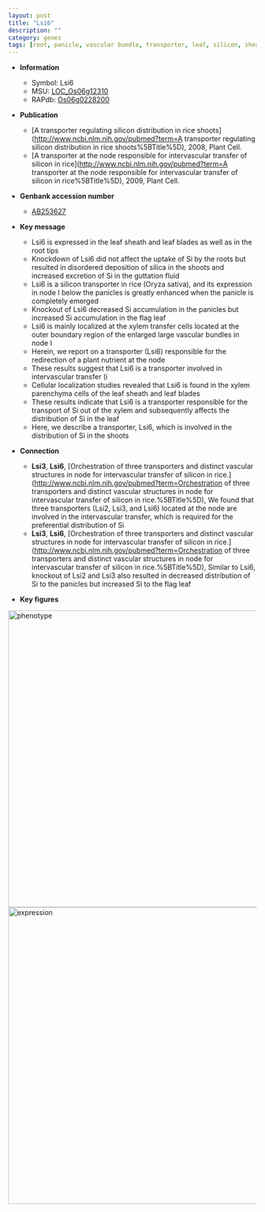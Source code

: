 ```yaml
---
layout: post
title: "Lsi6"
description: ""
category: genes
tags: [root, panicle, vascular bundle, transporter, leaf, silicon, sheath, shoot, xylem]
---
```


* **Information**  
    + Symbol: Lsi6  
    + MSU: [LOC_Os06g12310](http://rice.plantbiology.msu.edu/cgi-bin/ORF_infopage.cgi?orf=LOC_Os06g12310)  
    + RAPdb: [Os06g0228200](http://rapdb.dna.affrc.go.jp/viewer/gbrowse_details/irgsp1?name=Os06g0228200)  

* **Publication**  
    + [A transporter regulating silicon distribution in rice shoots](http://www.ncbi.nlm.nih.gov/pubmed?term=A transporter regulating silicon distribution in rice shoots%5BTitle%5D), 2008, Plant Cell.
    + [A transporter at the node responsible for intervascular transfer of silicon in rice](http://www.ncbi.nlm.nih.gov/pubmed?term=A transporter at the node responsible for intervascular transfer of silicon in rice%5BTitle%5D), 2009, Plant Cell.

* **Genbank accession number**  
    + [AB253627](http://www.ncbi.nlm.nih.gov/nuccore/AB253627)

* **Key message**  
    + Lsi6 is expressed in the leaf sheath and leaf blades as well as in the root tips
    + Knockdown of Lsi6 did not affect the uptake of Si by the roots but resulted in disordered deposition of silica in the shoots and increased excretion of Si in the guttation fluid
    + Lsi6 is a silicon transporter in rice (Oryza sativa), and its expression in node I below the panicles is greatly enhanced when the panicle is completely emerged
    + Knockout of Lsi6 decreased Si accumulation in the panicles but increased Si accumulation in the flag leaf
    + Lsi6 is mainly localized at the xylem transfer cells located at the outer boundary region of the enlarged large vascular bundles in node I
    + Herein, we report on a transporter (Lsi6) responsible for the redirection of a plant nutrient at the node
    + These results suggest that Lsi6 is a transporter involved in intervascular transfer (i
    + Cellular localization studies revealed that Lsi6 is found in the xylem parenchyma cells of the leaf sheath and leaf blades
    + These results indicate that Lsi6 is a transporter responsible for the transport of Si out of the xylem and subsequently affects the distribution of Si in the leaf
    + Here, we describe a transporter, Lsi6, which is involved in the distribution of Si in the shoots

* **Connection**  
    + __Lsi3__, __Lsi6__, [Orchestration of three transporters and distinct vascular structures in node for intervascular transfer of silicon in rice.](http://www.ncbi.nlm.nih.gov/pubmed?term=Orchestration of three transporters and distinct vascular structures in node for intervascular transfer of silicon in rice.%5BTitle%5D),  We found that three transporters (Lsi2, Lsi3, and Lsi6) located at the node are involved in the intervascular transfer, which is required for the preferential distribution of Si
    + __Lsi3__, __Lsi6__, [Orchestration of three transporters and distinct vascular structures in node for intervascular transfer of silicon in rice.](http://www.ncbi.nlm.nih.gov/pubmed?term=Orchestration of three transporters and distinct vascular structures in node for intervascular transfer of silicon in rice.%5BTitle%5D),  Similar to Lsi6, knockout of Lsi2 and Lsi3 also resulted in decreased distribution of Si to the panicles but increased Si to the flag leaf

* **Key figures**  
<img src="http://ricencode.github.io/images/Lsi6.pheno.png" alt="phenotype"  style="width: 600px;"/>

<img src="http://ricencode.github.io/images/Lsi6.exp.png" alt="expression"  style="width: 600px;"/>


